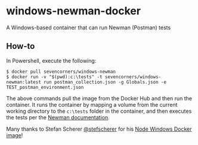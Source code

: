 # windows-newman-docker
A Windows-based container that can run Newman (Postman) tests

## How-to

In Powershell, execute the following:

```
$ docker pull sevencorners/windows-newman
$ docker run -v "$(pwd):c:\tests" -t sevencorners/windows-newman:latest run postman_collection.json -g Globals.json -e TEST_postman_environment.json
```

The above commands pull the image from the Docker Hub and then run the container.
It runs the container by mapping a volume from the current working directory to the `c:\tests` folder in the container, and then executes the tests per the [Newman documentation](https://github.com/postmanlabs/newman).

Many thanks to Stefan Scherer [@stefscherer](https://twitter.com/stefscherer) for his [Node Windows Docker image](https://github.com/StefanScherer/dockerfiles-windows/tree/master/node)!
